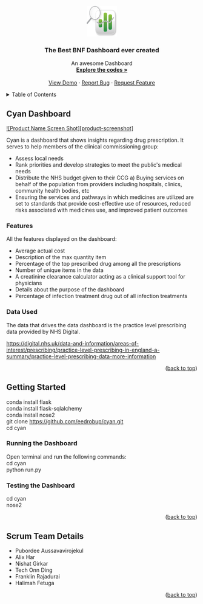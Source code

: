 <!-- PROJECT LOGO -->
<br />
<div align="center">
  <a href="https://github.com/eedrobup/cyan">
    <img src="images/logo.png" alt="Logo" width="80" height="80">
  </a>

  <h3 align="center">The Best BNF Dashboard ever created</h3>

  <p align="center">
    An awesome Dashboard
    <br />
    <a href="https://github.com/eedrobup/cyan"><strong>Explore the codes »</strong></a>
    <br />
    <br />
    <a href="https://github.com/eedrobup/cyan">View Demo</a>
    ·
    <a href="https://github.com/eedrobup/cyan/issues">Report Bug</a>
    ·
    <a href="https://github.com/eedrobup/cyan/issues">Request Feature</a>
  </p>
</div>

<!-- TABLE OF CONTENTS -->
<details>
  <summary>Table of Contents</summary>
  <ol>
    <li>
      <a href="#cyan-dashboard">Cyan Dashboard</a>
      <ul>
        <li><a href="#features">Features</a></li>
        <li><a href="#data-used">Data Used</a></li>
      </ul>
    </li>
    <li>
      <a href="#getting-started">Getting Started</a>
      <ul>
        <li><a href="#running-the-dashboard">Running the Dashboard</a></li>
        <li><a href="#testing-the-dashboard">Testing the Dashboard</a></li>
      </ul>
    </li>
    <li><a href="#scrum-team-details">Scrum Team Details</a></li>
  </ol>
</details>

<!-- CYAN DASHBOARD -->
## Cyan Dashboard

[![Product Name Screen Shot][product-screenshot]](https://example.com)

Cyan is a dashboard that shows insights regarding drug prescription. It serves to help members of the clinical commissioning group:

* Assess local needs
* Rank priorities and develop strategies to meet the public's medical needs
* Distribute the NHS budget given to their CCG a) Buying services on behalf of the population from providers including hospitals, clinics, community health bodies, etc
* Ensuring the services and pathways in which medicines are utilized are set to standards that provide cost-effective use of resources, reduced risks associated with medicines use, and improved patient outcomes

### Features

All the features displayed on the dashboard:

* Average actual cost
* Description of the max quantity item
* Percentage of the top prescribed drug among all the prescriptions
* Number of unique items in the data
* A creatinine clearance calculator acting as a clinical support tool for physicians
* Details about the purpose of the dashboard
* Percentage of infection treatment drug out of all infection treatments 

### Data Used

The data that drives the data dashboard is the practice level prescribing data provided by NHS Digital.

https://digital.nhs.uk/data-and-information/areas-of-interest/prescribing/practice-level-prescribing-in-england-a-summary/practice-level-prescribing-data-more-information

<p align="right">(<a href="#readme-top">back to top</a>)</p>



<!-- GETTING STARTED -->
## Getting Started

conda install flask <br />
conda install flask-sqlalchemy <br />
conda install nose2 <br />
git clone https://github.com/eedrobup/cyan.git <br />
cd cyan

### Running the Dashboard

Open terminal and run the following commands: <br />
cd cyan <br />
python run.py

### Testing the Dashboard

cd cyan <br />
nose2

<p align="right">(<a href="#readme-top">back to top</a>)</p>



<!-- Scrum Team Details -->
## Scrum Team Details

- Pubordee Aussavavirojekul
- Alix Har
- Nishat Girkar
- Tech Onn Ding
- Franklin Rajadurai
- Halimah Fetuga

<p align="right">(<a href="#readme-top">back to top</a>)</p>
